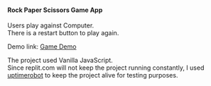 <h4> Rock Paper Scissors Game App </h4>

<p>
Users play against Computer.<br>
There is a restart button to play again.
</p>

Demo link:    <a href="https://rpsdemo.htcs.repl.co/" target="_blank">Game Demo</a>

The project used Vanilla JavaScript.<br>
Since replit.com will not keep the project running constantly, I used <a href="https://uptimerobot.com " target="_blank">uptimerobot</a> to keep the project alive for testing purposes.
</p>
